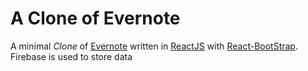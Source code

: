 #  A Clone of Evernote

A minimal *Clone* of [Evernote](https://evernote.com/) written in [ReactJS](https://reactjs.org/) with [React-BootStrap](https://www.npmjs.com/package/react-bootstrap). Firebase is used to store data
